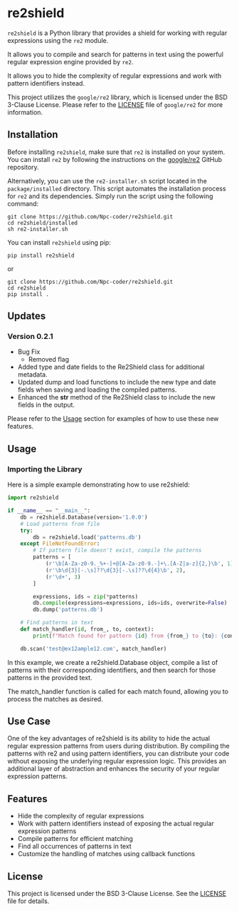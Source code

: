 # re2shield
`re2shield` is a Python library that provides a shield for working with regular expressions using the `re2` module. 

It allows you to compile and search for patterns in text using the powerful regular expression engine provided by `re2`.

It allows you to hide the complexity of regular expressions and work with pattern identifiers instead.

This project utilizes the `google/re2` library, which is licensed under the BSD 3-Clause License. Please refer to the [LICENSE](https://github.com/google/re2/blob/main/LICENSE) file of `google/re2` for more information.



## Installation
Before installing `re2shield`, make sure that `re2` is installed on your system. You can install `re2` by following the instructions on the [google/re2](https://github.com/google/re2.git) GitHub repository.

Alternatively, you can use the `re2-installer.sh` script located in the `package/installed` directory. This script automates the installation process for `re2` and its dependencies. Simply run the script using the following command:

```shell
git clone https://github.com/Npc-coder/re2shield.git
cd re2shield/installed
sh re2-installer.sh
```

You can install `re2shield` using pip:
```shell
pip install re2shield
```
or
```shell
git clone https://github.com/Npc-coder/re2shield.git
cd re2shield
pip install .
```

## Updates
### Version 0.2.1
- Bug Fix
    - Removed flag
- Added type and date fields to the Re2Shield class for additional metadata.
- Updated dump and load functions to include the new type and date fields when saving and loading the compiled patterns.
- Enhanced the __str__ method of the Re2Shield class to include the new fields in the output.

Please refer to the [Usage](#usage) section for examples of how to use these new features.

## Usage
### Importing the Library
Here is a simple example demonstrating how to use re2shield:

```python
import re2shield

if __name__ == "__main__":
    db = re2shield.Database(version='1.0.0')
    # Load patterns from file
    try:
        db = re2shield.load('patterns.db')
    except FileNotFoundError:
        # If pattern file doesn't exist, compile the patterns
        patterns = [
            (r'\b[A-Za-z0-9._%+-]+@[A-Za-z0-9.-]+\.[A-Z|a-z]{2,}\b', 1),
            (r'\b\d{3}[-.\s]??\d{3}[-.\s]??\d{4}\b', 2),
            (r'\d+', 3)
        ]

        expressions, ids = zip(*patterns)
        db.compile(expressions=expressions, ids=ids, overwrite=False)
        db.dump('patterns.db')

    # Find patterns in text
    def match_handler(id, from_, to, context):
        print(f"Match found for pattern {id} from {from_} to {to}: {context}")

    db.scan('test@ex12ample12.com', match_handler)
```
In this example, we create a re2shield.Database object, compile a list of patterns with their corresponding identifiers, and then search for those patterns in the provided text. 

The match_handler function is called for each match found, allowing you to process the matches as desired.

## Use Case
One of the key advantages of re2shield is its ability to hide the actual regular expression patterns from users during distribution. By compiling the patterns with re2 and using pattern identifiers, you can distribute your code without exposing the underlying regular expression logic. This provides an additional layer of abstraction and enhances the security of your regular expression patterns.

## Features
- Hide the complexity of regular expressions
- Work with pattern identifiers instead of exposing the actual regular expression patterns
- Compile patterns for efficient matching
- Find all occurrences of patterns in text
- Customize the handling of matches using callback functions

## License
This project is licensed under the BSD 3-Clause License. See the [LICENSE](https://opensource.org/license/bsd-3-clause/) file for details.
